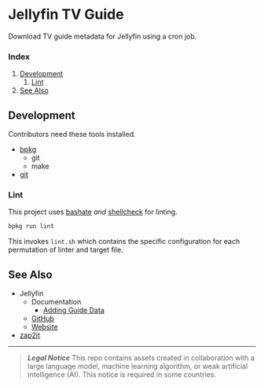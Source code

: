 # Jellyfin TV Guide
Download TV guide metadata for Jellyfin using a cron job.

### Index
1. [Development](#development)
    1. [Lint](#lint)
1. [See Also](#see-also)

## Development
Contributors need these tools installed.
- [bpkg](https://github.com/bpkg/bpkg)
    - git
    - make
- [git](https://git-scm.com)

### Lint
This project uses [bashate](https://github.com/openstack/bashate) _and_ [shellcheck](https://github.com/koalaman/shellcheck) for linting.
```bash
bpkg run lint
```
This invokes `lint.sh` which contains the specific configuration for each permutation of linter and target file.

## See Also
- Jellyfin
    - Documentation
        - [Adding Guide Data](https://jellyfin.org/docs/general/server/live-tv/setup-guide/#adding-guide-data)
    - [GitHub](https://github.com/jellyfin)
    - [Website](https://jellyfin.org)
- [zap2it](https://tvlistings.zap2it.com)

***
> **_Legal Notice_**
> This repo contains assets created in collaboration with a large language model, machine learning algorithm, or weak artificial intelligence (AI). This notice is required in some countries.
